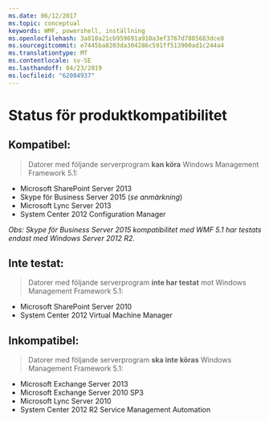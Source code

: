 ```yaml
---
ms.date: 06/12/2017
ms.topic: conceptual
keywords: WMF, powershell, inställning
ms.openlocfilehash: 3a810a21cb959691a910a3ef3767d7885683dce8
ms.sourcegitcommit: e7445ba8203da304286c591ff513900ad1c244a4
ms.translationtype: MT
ms.contentlocale: sv-SE
ms.lasthandoff: 04/23/2019
ms.locfileid: "62084937"
---
```

# <a name="product-compatibility-status"></a>Status för produktkompatibilitet

## <a name="compatible"></a>Kompatibel:
> Datorer med följande serverprogram **kan köra** Windows Management Framework 5.1:

- Microsoft SharePoint Server 2013
- Skype för Business Server 2015 (_se anmärkning_)
- Microsoft Lync Server 2013
- System Center 2012 Configuration Manager

_Obs: Skype för Business Server 2015 kompatibilitet med WMF 5.1 har testats endast med Windows Server 2012 R2._

## <a name="not-tested"></a>Inte testat:
> Datorer med följande serverprogram **inte har testat** mot Windows Management Framework 5.1:

- Microsoft SharePoint Server 2010
- System Center 2012 Virtual Machine Manager

## <a name="incompatible"></a>Inkompatibel:
> Datorer med följande serverprogram **ska inte köras** Windows Management Framework 5.1:

- Microsoft Exchange Server 2013
- Microsoft Exchange Server 2010 SP3
- Microsoft Lync Server 2010
- System Center 2012 R2 Service Management Automation
